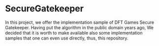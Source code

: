 # SecureGatekeeper
In this project, we offer the implementation sample of DFT Games Secure Gatekeeper. Having put the algorithm in the public domain years ago, We decided that it is worth to make available also some implementation samples that one can even use directly, thus, this repository. 
